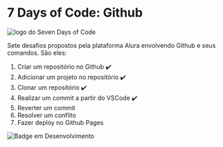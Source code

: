 # 7 Days of Code: Github

![logo do Seven Days of Code](https://user-images.githubusercontent.com/101363952/188630894-36e4f10f-2352-4095-b565-369d7c366787.png)

Sete desafios propostos pela plataforma Alura envolvendo Github e seus comandos. São eles:

1. Criar um repositório no Github :heavy_check_mark:
2. Adicionar um projeto no repositório :heavy_check_mark:
3. Clonar um repositório :heavy_check_mark:
4. Realizar um commit a partir do VSCode :heavy_check_mark:
5. Reverter um commit
6. Resolver um conflito
7. Fazer deploy no Github Pages

![Badge em Desenvolvimento](http://img.shields.io/static/v1?label=STATUS&message=EM%20DESENVOLVIMENTO&color=GREEN&style=for-the-badge)

